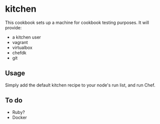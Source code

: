 # kitchen

This cookbook sets up a machine for cookbook testing purposes.  It will provide:

- a kitchen user
- vagrant
- virtualbox
- chefdk
- git

## Usage

Simply add the default kitchen recipe to your node's run list, and run Chef.

## To do

- Ruby?
- Docker

